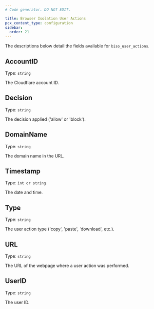 ```yaml
---
# Code generator. DO NOT EDIT.

title: Browser Isolation User Actions
pcx_content_type: configuration
sidebar:
  order: 21
---
```


The descriptions below detail the fields available for `biso_user_actions`.

## AccountID

Type: `string`

The Cloudflare account ID.

## Decision

Type: `string`

The decision applied ('allow' or 'block').

## DomainName

Type: `string`

The domain name in the URL.

## Timestamp

Type: `int or string`

The date and time.

## Type

Type: `string`

The user action type ('copy', 'paste', 'download', etc.).

## URL

Type: `string`

The URL of the webpage where a user action was performed.

## UserID

Type: `string`

The user ID.
